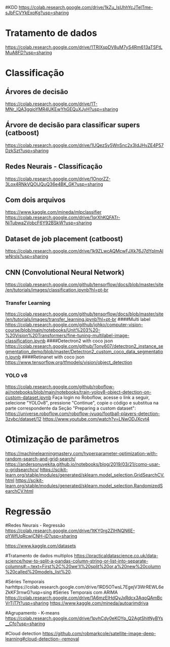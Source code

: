#KDD
https://colab.research.google.com/drive/1kZu_IsUhhYcJTelTme-sJbFCVYkExoKg?usp=sharing

# Tratamento de dados
https://colab.research.google.com/drive/1TRIXspDV8uM7yS4Rm613aTSFtLMuA8FD?usp=sharing

# Classificação

## Árvores de decisão
https://colab.research.google.com/drive/1T-MNr_lQA3ggioYMR4UKEwYhGEQuXJyH?usp=sharing

## Árvore de decisão para classificar supers (catboost)
https://colab.research.google.com/drive/1UQezSy5WnSnc2x3IdJHvZE4P57DzkSzt?usp=sharing

## Redes Neurais - Classificação
https://colab.research.google.com/drive/1OnorZZ-3Lox4RNkVQOlJQuQ36e4BK_GK?usp=sharing

## Com dois arquivos
https://www.kaggle.com/mineda/mlpclassifier
https://colab.research.google.com/drive/1qrXhKQFATr-NiTubwa2VobcF6Y92BSkW?usp=sharing

## Dataset de job placement (catboost)
https://colab.research.google.com/drive/1k9ZLwcAQMcwFJXk76J7dYplmAIwNrsls?usp=sharing

## CNN (Convolutional Neural Network)
https://colab.research.google.com/github/tensorflow/docs/blob/master/site/en/tutorials/images/classification.ipynb?hl=pt-br
### Transfer Learning
https://colab.research.google.com/github/tensorflow/docs/blob/master/site/en/tutorials/images/transfer_learning.ipynb?hl=pt-br
####Multi label
https://colab.research.google.com/github/johko/computer-vision-course/blob/main/notebooks/Unit%203%20-%20Vision%20Transformers/fine-tuning-multilabel-image-classification.ipynb
####Detectron2 with coco json 
https://colab.research.google.com/github/Tony607/detectron2_instance_segmentation_demo/blob/master/Detectron2_custom_coco_data_segmentation.ipynb
####Retinanet with coco json
https://www.tensorflow.org/tfmodels/vision/object_detection


### YOLO v8
https://colab.research.google.com/github/roboflow-ai/notebooks/blob/main/notebooks/train-yolov8-object-detection-on-custom-dataset.ipynb
Faça login no Roboflow, acesse o link a seguir, selecione "YOLOv8", pressione "Continue", copie o código e substitua na parte correspondente da Seção "Preparing a custom dataset": https://universe.roboflow.com/roboflow-jvuqo/football-players-detection-3zvbc/dataset/12
https://www.youtube.com/watch?v=LNwODJXcvt4

# Otimização de parâmetros
https://machinelearningmastery.com/hyperparameter-optimization-with-random-search-and-grid-search/
https://andersonuyekita.github.io/notebooks/blog/2019/03/21/como-usar-o-gridsearchcv/
https://scikit-learn.org/stable/modules/generated/sklearn.model_selection.GridSearchCV.html
https://scikit-learn.org/stable/modules/generated/sklearn.model_selection.RandomizedSearchCV.html

# Regressão

#Redes Neurais - Regressão
https://colab.research.google.com/drive/1tKY0rg2ZIHNQN6E-pYWfUqRcwjCNH-iD?usp=sharing


https://www.kaggle.com/datasets


#Tratamento de dados multiplos 
https://practicaldatascience.co.uk/data-science/how-to-split-a-pandas-column-string-or-list-into-separate-columns#:~:text=First%2C%20we'll%20split%20or,a%20new%20column%20called%20models_list%20.


#Séries Temporais
harhttps://colab.research.google.com/drive/1RD5OTwsL7EgejV3WrREWL6eZkKF3rnwG?usp=sing
#Séries Temporais com ARIMA
https://colab.research.google.com/drive/1A6mzElHdQyJxRdcx3AqoQAmBcVrTjT7t?usp=sharing
https://www.kaggle.com/mineda/autoarimdriva

#Agrupamento - K-means
https://colab.research.google.com/drive/1pvhCdy0eKOYp_Q2AgtShitNyBYs__Cfo?usp=sharing

#Cloud detection
https://github.com/robmarkcole/satellite-image-deep-learning#cloud-detection--removal

